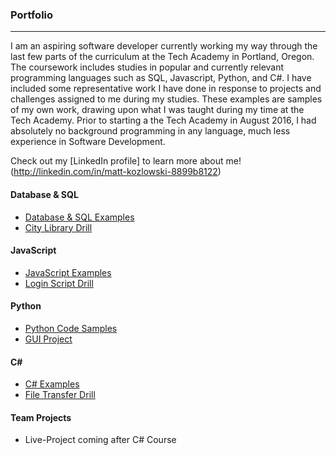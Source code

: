### Portfolio
***

I am an aspiring software developer currently working my way through the last few parts of
the curriculum at the Tech Academy in Portland, Oregon.   The coursework includes studies in popular
and currently relevant programming languages such as SQL, Javascript, Python, and C#.  I have included
some representative work I have done in response to projects and challenges assigned
to me during my studies.  These examples are samples of my own work, drawing upon
what I was taught during my time at the Tech Academy.  Prior to starting a the Tech
Academy in August 2016, I had absolutely no background programming in any language,
much less experience in Software Development.

Check out my [LinkedIn profile] to learn more about me! (http://linkedin.com/in/matt-kozlowski-8899b8122)



#### Database & SQL
* [Database & SQL Examples](./SQL/SQL-Code-Snippets)
* [City Library Drill](./SQL/SQL-Library-Project)

#### JavaScript
* [JavaScript Examples](./JavaScript)
* [Login Script Drill](./JavaScript/Login-Script-Drill)

#### Python
* [Python Code Samples](./Python)
* [GUI Project](../ProjectsI/tree/master/Python/File%20Mover%20GUI%20Program)

#### C#  
* [C# Examples](./C-Sharp)
* [File Transfer Drill](./C-Sharp/File-Transfer-Drill)

#### Team Projects
* Live-Project coming after C# Course
